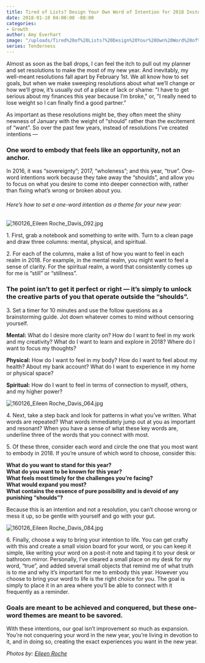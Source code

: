 ```yaml
---
title: Tired of Lists? Design Your Own Word of Intention for 2018 Instead
date: 2018-01-10 04:00:00 -08:00
categories:
- Growth
author: Amy Everhart
image: "/uploads/Tired%20of%20Lists?%20Design%20Your%20Own%20Word%20of%20Intention%20for%202018%20Instead%20-%20Yellow%20Co.jpg"
series: Tenderness
---
```


Almost as soon as the ball drops, I can feel the itch to pull out my planner and set resolutions to make the most of my new year. And inevitably, my well-meant resolutions fall apart by February 1st. We all know how to set goals, but when we make sweeping resolutions about what we’ll change or how we’ll grow, it’s usually out of a place of lack or shame: "I have to get serious about my finances this year because I’m broke," or, "I really need to lose weight so I can finally find a good partner."

As important as these resolutions might be, they often meet the shiny newness of January with the weight of “should” rather than the excitement of “want”. So over the past few years, instead of resolutions I’ve created intentions —

### One word to embody that feels like an opportunity, not an anchor.

In 2016, it was “sovereignty”; 2017, “wholeness”; and this year, “true”. One-word intentions work because they take away the “shoulds”, and allow you to focus on what you desire to come into deeper connection with, rather than fixing what’s wrong or broken about you.

###### Here’s how to set a one-word intention as a theme for your new year:

![160126_Eileen Roche_Davis_092.jpg](/uploads/160126_Eileen%20Roche_Davis_092.jpg)

1\. First, grab a notebook and something to write with. Turn to a clean page and draw three columns: mental, physical, and spiritual.

2\. For each of the columns, make a list of how you want to feel in each realm in 2018. For example, in the mental realm, you might want to feel a sense of clarity. For the spiritual realm, a word that consistently comes up for me is “still” or “stillness”.

### The point isn’t to get it perfect or right — it’s simply to unlock the creative parts of you that operate outside the “shoulds”.

3\. Set a timer for 10 minutes and use the follow questions as a brainstorming guide. Jot down whatever comes to mind without censoring yourself.

**Mental:** What do I desire more clarity on? How do I want to feel in my work and my creativity? What do I want to learn and explore in 2018? Where do I want to focus my thoughts?

**Physical:** How do I want to feel in my body? How do I want to feel about my health? About my bank account? What do I want to experience in my home or physical space?

**Spiritual:** How do I want to feel in terms of connection to myself, others, and my higher power?

![160126_Eileen Roche_Davis_064.jpg](/uploads/160126_Eileen%20Roche_Davis_064.jpg)

4\. Next, take a step back and look for patterns in what you’ve written. What words are repeated? What words immediately jump out at you as important and resonant? When you have a sense of what these key words are, underline three of the words that you connect with most.

5\. Of these three, consider each word and circle the one that you most want to embody in 2018.
If you’re unsure of which word to choose, consider this:

**What do you want to stand for this year?  
What do you want to be known for this year?  
What feels most timely for the challenges you’re facing?  
What would expand you most?  
What contains the essence of pure possibility and is devoid of any punishing “shoulds”?**  

Because this is an intention and not a resolution, you can’t choose wrong or mess it up, so be gentle with yourself and go with your gut.

![160126_Eileen Roche_Davis_084.jpg](/uploads/160126_Eileen%20Roche_Davis_084.jpg)

6\. Finally, choose a way to bring your intention to life. You can get crafty with this and create a small vision board for your word, or you can keep it simple, like writing your word on a post-it note and taping it to your desk or bathroom mirror. Personally, I’ve cleared a small place on my desk for my word, “true”, and added several small objects that remind me of what truth is to me and why it’s important for me to embody this year. However you choose to bring your word to life is the right choice for you. The goal is simply to place it in an area where you’ll be able to connect with it frequently as a reminder.

### Goals are meant to be achieved and conquered, but these one-word themes are meant to be savored.

With these intentions, our goal isn’t improvement so much as expansion. You’re not conquering your word in the new year, you’re living in devotion to it, and in doing so, creating the exact experiences you want in the new year.

*Photos by: [Eileen Roche](http://eileen-roche.com/)*